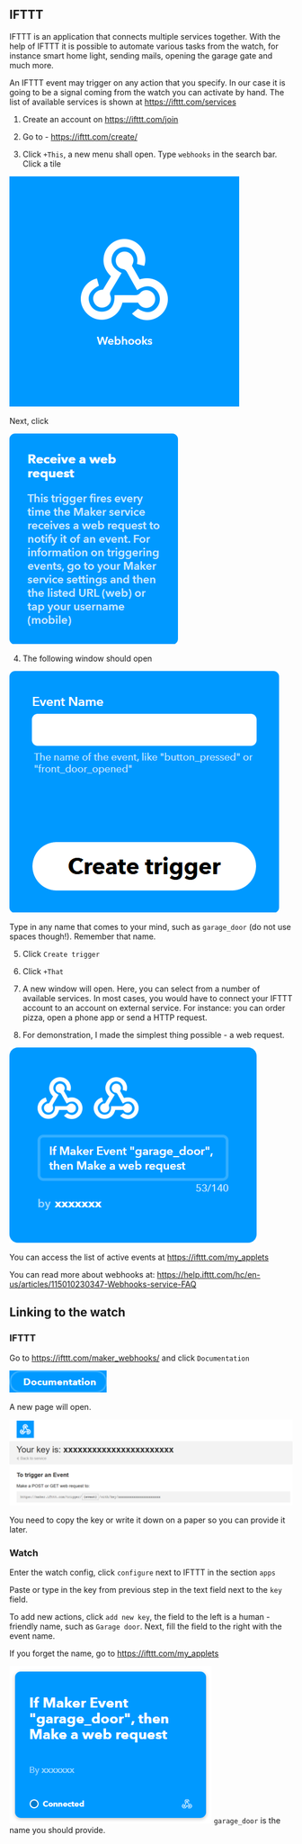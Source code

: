 ## IFTTT

IFTTT is an application that connects multiple services together.
With the help of IFTTT it is possible to automate various tasks from the watch, for instance smart home light, sending mails, opening the garage gate and much more.

An IFTTT event may trigger on any action that you specify. In our case it is going to be a signal coming from the watch you can activate by hand. The list of available services is shown at https://ifttt.com/services

1. Create an account on https://ifttt.com/join

2. Go to - https://ifttt.com/create/

3. Click `+This`, a new menu shall open. Type `webhooks` in the search bar. Click a tile 

![webhooks]( webhooks.png )

Next, click 

![webhooks]( receive.png )

4. The following window should open

![webhooks]( name.png )

Type in any name that comes to your mind, such as `garage_door` (do not use spaces though!). Remember that name.

5. Click `Create trigger`

6. Click `+That`

7. A new window will open. Here, you can select from a number of available services. In most cases, you would have to connect your IFTTT account to an account on external service. For instance: you can order pizza, open a phone app or send a HTTP request.

8. For demonstration, I made the simplest thing possible - a web request. 

![webhooks]( final.png )


You can access the list of active events at https://ifttt.com/my_applets

You can read more about webhooks at: https://help.ifttt.com/hc/en-us/articles/115010230347-Webhooks-service-FAQ

## Linking to the watch

### IFTTT

Go to https://ifttt.com/maker_webhooks/ and click `Documentation`

![webhooks]( docsbutton.png )

A new page will open. 

![webhooks]( docs.png )

You need to copy the key or write it down on a paper so you can provide it later.

### Watch

Enter the watch config, click `configure` next to IFTTT in the section `apps`

Paste or type in the key from previous step in the text field next to the `key` field.

To add new actions, click `add new key`, the field to the left is a human - friendly name, such as `Garage door`. Next, fill the field to the right with the event name.

If you forget the name, go to https://ifttt.com/my_applets

![webhooks]( eventtile.png ) `garage_door` is the name you should provide.

